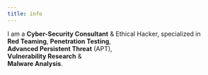 ```yaml
---
title: info
---
```


I am a **Cyber-Security Consultant** & Ethical Hacker, specialized in<br/>
**Red Teaming**, **Penetration Testing**,<br/>
**Advanced Persistent Threat** (APT),<br/>
**Vulnerability Research** &<br/>
**Malware Analysis**.
